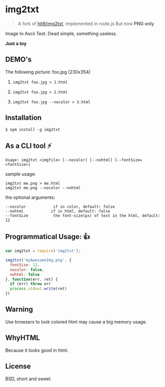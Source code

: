 # img2txt

> A fork of [hit9/img2txt](https://github.com/hit9/img2txt), implemented in node.js
But now **PNG only**

Image to Ascii Text. Dead simple, something useless.

**Just a toy**

DEMO's
-----

The following picture: foo.jpg (230x354)

1. `img2txt foo.jpg > 1.html`

1. `img2txt foo.jpg > 2.html`

1. `img2txt foo.jpg --nocolor > 3.html`

Installation
------------

```shell
$ npm install -g img2txt
```

As a CLI tool :zap:
-----

    Usage: img2txt <imgfile> [--nocolor] [--nohtml] [--fontSize=<fontSize>]

sample usage:

```shell
img2txt me.png > me.html
img2txt me.png --nocolor --nohtml
```

the optional arguments:

    --nocolor            if in color, default: false
    --nohtml            if in html, default: false
    --fontSize           the font-size(px) of text in the html, default: 12

Programmatical Usage: :+1:
-----
```javascript
var img2txt = require('img2txt');

img2txt('myAwesomeImg.png', {
  fontSize: 12,
  nocolor: false,
  nohtml: false
}, function(err, ret) {
  if (err) throw err
  process.stdout.write(ret)
})
```

Warning
-------

Use browsers to look colored html may cause a big memory usage.

WhyHTML
-------

Because it looks good in html.

License
-------

BSD,  short and sweet.
